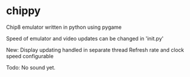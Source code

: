 # chippy
Chip8 emulator written in python using pygame


Speed of emulator and video updates can be changed in 'init.py'

New:
Display updating handled in separate thread
Refresh rate and clock speed configurable

Todo:
No sound yet.

